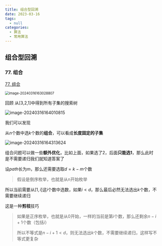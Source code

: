 ```yaml
---
title: 组合型回溯
date: 2023-03-16
tags: 
  - null
categories:  
  - 算法
  - 常用算法
---
```


## 组合型回溯





### 77. 组合

[77. 组合](https://leetcode.cn/problems/combinations/)

<img src="https://typora-1309665611.cos.ap-nanjing.myqcloud.com/typora/image-20240316163028807.png" alt="image-20240316163028807" style="zoom:80%;" />



回顾 从[3,2,1]中得到所有子集的搜索树

![image-20240316164010815](https://typora-1309665611.cos.ap-nanjing.myqcloud.com/typora/image-20240316164010815.png)





我们可以发现

从$n$个数中选$k$​个数的**组合**，可以看成**长度固定的子集**

![image-20240316164313624](https://typora-1309665611.cos.ap-nanjing.myqcloud.com/typora/image-20240316164313624.png)

组合问题可以做一些**额外优化**，比如上面，如果选了2，后面**只能选1**，那么此时是不需要递归我们就知道答案了

设$path$长为$m$，那么还需要选取$d=k-m$个数

> 假设是倒序枚举，也就是从n开始枚举

所以当前需要从$[1,i]$这$i$个数中选数，如果$i<d$，那么最后必然无法选出$k$个数，不需要继续递归

这是一种**剪枝**技巧

> 如果是正序枚举，也就是从0开始，一样的当前是第$i$个数，那么还剩余$n-i+1$个数（包括$i$）
>
> 所以不等式是$n-i+1<d$，则无法选出$k$个数，不需要继续递归，这样写不等式更复杂

